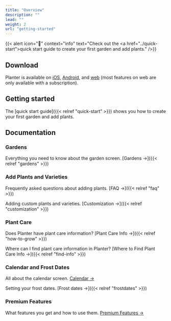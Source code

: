 ```yaml
---
title: "Overview"
description: ""
lead: ""
weight: 2
url: "getting-started"
---
```


{{< alert icon="🌱" context="info" text="Check out the <a href=\"../quick-start\">quick start guide</a> to create your first garden and add plants." />}}

## Download

Planter is available on [iOS](https://apps.apple.com/us/app/planter-garden-planner/id1542642210),
[Android](https://play.google.com/store/apps/details?id=com.perculacreative.peter.gardenplanner),
and [web](https://planter.garden/gardens) (most features on web are only available with a subscription).

## Getting started

The [quick start guide]({{< relref "quick-start" >}}) shows you how to create your first garden and add plants.

## Documentation

### Gardens

Everything you need to know about the garden screen. [Gardens →]({{< relref "gardens" >}})


### Add Plants and Varieties

Frequently asked questions about adding plants. [FAQ →]({{< relref "faq" >}})

Adding custom plants and varieties. [Customization →]({{< relref "customization" >}})

### Plant Care

Does Planter have plant care information? [Plant Care Info →]({{< relref "how-to-grow" >}})

Where can I find plant care information in Planter? [Where to Find Plant Care Info →]({{< relref "find-info" >}})

### Calendar and Frost Dates

All about the calendar screen. [Calendar →](../calendar)

Setting your frost dates. [Frost dates →]({{< relref "frostdates" >}})


### Premium Features

What features you get and how to use them. [Premium Features →](../premium)
